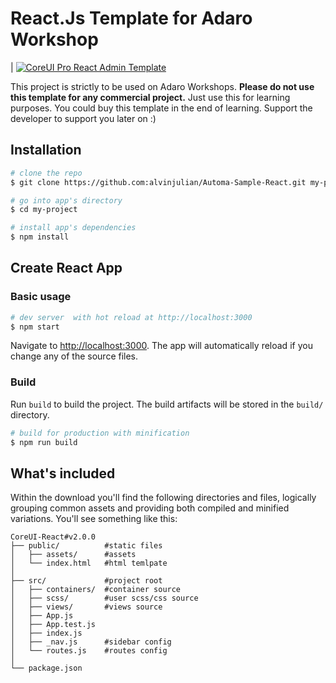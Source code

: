 # React.Js Template for Adaro Workshop
| [![CoreUI Pro React Admin Template](https://coreui.io/assets/img/example-coureui.jpg)](https://coreui.io/pro/react/) 

This project is strictly to be used on Adaro Workshops. **Please do not use this template for any commercial project.** Just use this for learning purposes. You could buy this template in the end of learning. Support the developer to support you later on :) 

## Installation

``` bash
# clone the repo
$ git clone https://github.com:alvinjulian/Automa-Sample-React.git my-project

# go into app's directory
$ cd my-project

# install app's dependencies
$ npm install
```

## Create React App
### Basic usage

``` bash
# dev server  with hot reload at http://localhost:3000
$ npm start
```

Navigate to [http://localhost:3000](http://localhost:3000). The app will automatically reload if you change any of the source files.

### Build

Run `build` to build the project. The build artifacts will be stored in the `build/` directory.

```bash
# build for production with minification
$ npm run build
```

## What's included

Within the download you'll find the following directories and files, logically grouping common assets and providing both compiled and minified variations. You'll see something like this:

```
CoreUI-React#v2.0.0
├── public/          #static files
│   ├── assets/      #assets
│   └── index.html   #html temlpate
│
├── src/             #project root
│   ├── containers/  #container source
│   ├── scss/        #user scss/css source
│   ├── views/       #views source
│   ├── App.js
│   ├── App.test.js
│   ├── index.js
│   ├── _nav.js      #sidebar config
│   └── routes.js    #routes config
│
└── package.json
```


